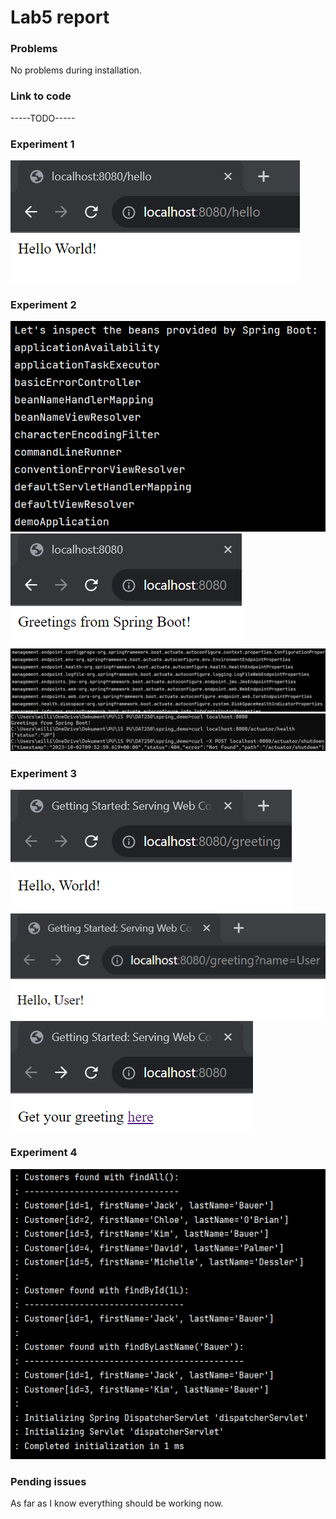 # Lab5 report

### Problems
No problems during installation.

### Link to code
-----TODO-----

### Experiment 1
![](image-18.png)

### Experiment 2
![](image-20.png)
![](image-19.png)
![](image-21.png)
![](image-23.png)


### Experiment 3
![](image-24.png)
![](image-25.png)
![](image-26.png)

### Experiment 4
![](image-27.png)

### Pending issues
As far as I know everything should be working now.